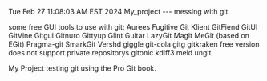 Tue Feb 27 11:08:03 AM EST 2024
My_project --- messing with git.

some free GUI tools to use with git:
Aurees
Fugitive
Git Klient
GitFiend
GitUI
GitVine
Gitgui
Gitnuro
Gittyup 
Glint
Guitar
LazyGit
Magit 
MeGit (based on EGit)
Pragma-git
SmarkGit
Vershd
giggle
git-cola
gitg
gitkraken 
    free version does not support private repositorys
gitonic
kdiff3
meld
ungit



My Project
testing git using the Pro Git book.



